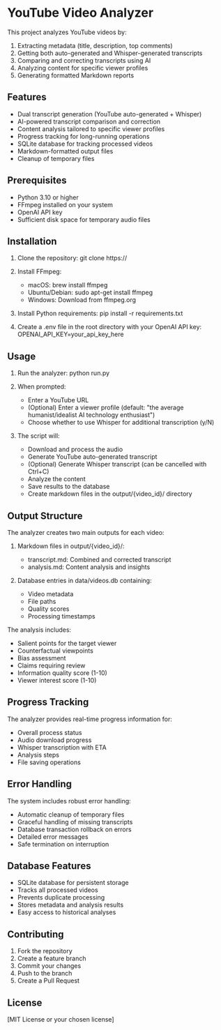 # YouTube Video Analyzer

This project analyzes YouTube videos by:
1. Extracting metadata (title, description, top comments)
2. Getting both auto-generated and Whisper-generated transcripts
3. Comparing and correcting transcripts using AI
4. Analyzing content for specific viewer profiles
5. Generating formatted Markdown reports

## Features
- Dual transcript generation (YouTube auto-generated + Whisper)
- AI-powered transcript comparison and correction
- Content analysis tailored to specific viewer profiles
- Progress tracking for long-running operations
- SQLite database for tracking processed videos
- Markdown-formatted output files
- Cleanup of temporary files

## Prerequisites
- Python 3.10 or higher
- FFmpeg installed on your system
- OpenAI API key
- Sufficient disk space for temporary audio files

## Installation

1. Clone the repository:
   git clone https://

2. Install FFmpeg:
   - macOS: brew install ffmpeg
   - Ubuntu/Debian: sudo apt-get install ffmpeg
   - Windows: Download from ffmpeg.org

3. Install Python requirements:
   pip install -r requirements.txt

4. Create a .env file in the root directory with your OpenAI API key:
   OPENAI_API_KEY=your_api_key_here

## Usage

1. Run the analyzer:
   python run.py

2. When prompted:
   - Enter a YouTube URL
   - (Optional) Enter a viewer profile (default: "the average humanist/idealist AI technology enthusiast")
   - Choose whether to use Whisper for additional transcription (y/N)

3. The script will:
   - Download and process the audio
   - Generate YouTube auto-generated transcript
   - (Optional) Generate Whisper transcript (can be cancelled with Ctrl+C)
   - Analyze the content
   - Save results to the database
   - Create markdown files in the output/{video_id}/ directory

## Output Structure

The analyzer creates two main outputs for each video:

1. Markdown files in output/{video_id}/:
   - transcript.md: Combined and corrected transcript
   - analysis.md: Content analysis and insights

2. Database entries in data/videos.db containing:
   - Video metadata
   - File paths
   - Quality scores
   - Processing timestamps

The analysis includes:
- Salient points for the target viewer
- Counterfactual viewpoints
- Bias assessment
- Claims requiring review
- Information quality score (1-10)
- Viewer interest score (1-10)

## Progress Tracking

The analyzer provides real-time progress information for:
- Overall process status
- Audio download progress
- Whisper transcription with ETA
- Analysis steps
- File saving operations

## Error Handling

The system includes robust error handling:
- Automatic cleanup of temporary files
- Graceful handling of missing transcripts
- Database transaction rollback on errors
- Detailed error messages
- Safe termination on interruption

## Database Features

- SQLite database for persistent storage
- Tracks all processed videos
- Prevents duplicate processing
- Stores metadata and analysis results
- Easy access to historical analyses

## Contributing

1. Fork the repository
2. Create a feature branch
3. Commit your changes
4. Push to the branch
5. Create a Pull Request

## License

[MIT License or your chosen license]